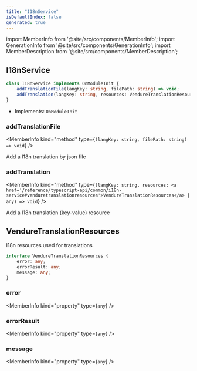 ```yaml
---
title: "I18nService"
isDefaultIndex: false
generated: true
---
```

<!-- This file was generated from the Vendure source. Do not modify. Instead, re-run the "docs:build" script -->
import MemberInfo from '@site/src/components/MemberInfo';
import GenerationInfo from '@site/src/components/GenerationInfo';
import MemberDescription from '@site/src/components/MemberDescription';


## I18nService

<GenerationInfo sourceFile="packages/core/src/i18n/i18n.service.ts" sourceLine="44" packageName="@vendure/core" />



```ts title="Signature"
class I18nService implements OnModuleInit {
    addTranslationFile(langKey: string, filePath: string) => void;
    addTranslation(langKey: string, resources: VendureTranslationResources | any) => void;
}
```
* Implements: <code>OnModuleInit</code>



<div className="members-wrapper">

### addTranslationFile

<MemberInfo kind="method" type={`(langKey: string, filePath: string) => void`}   />

Add a I18n translation by json file
### addTranslation

<MemberInfo kind="method" type={`(langKey: string, resources: <a href='/reference/typescript-api/common/i18n-service#venduretranslationresources'>VendureTranslationResources</a> | any) => void`}   />

Add a I18n translation (key-value) resource


</div>


## VendureTranslationResources

<GenerationInfo sourceFile="packages/core/src/i18n/i18n.service.ts" sourceLine="24" packageName="@vendure/core" />

I18n resources used for translations

```ts title="Signature"
interface VendureTranslationResources {
    error: any;
    errorResult: any;
    message: any;
}
```

<div className="members-wrapper">

### error

<MemberInfo kind="property" type={`any`}   />


### errorResult

<MemberInfo kind="property" type={`any`}   />


### message

<MemberInfo kind="property" type={`any`}   />




</div>

